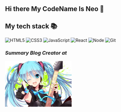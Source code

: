 ## Hi there My CodeName Is Neo 👋

<h2> My tech stack 📚 </h2>

![HTML5](https://img.shields.io/badge/-HTML5-F05032?style=for-the-badge&logo=html5&logoColor=ffffff)
![CSS3](https://img.shields.io/badge/-CSS3-007ACC?style=for-the-badge&logo=css3)
![JavaScript](https://img.shields.io/badge/-JavaScript-%23F7DF1C?style=for-the-badge&logo=javascript&logoColor=000000&labelColor=%23F7DF1C&color=%23FFCE5A)
![React](https://img.shields.io/badge/-React-222222?style=for-the-badge&logo=react)
![Node](https://img.shields.io/badge/-Nodejs-43853d?style=for-the-badge&logo=Node.js&logoColor=white)
![Git](https://img.shields.io/badge/-Git-F05032?style=for-the-badge&logo=git&logoColor=ffffff)

<p>
  <em>
    <h3>
     Summary Blog Creator at
      <p>
      <a href="https://highwindleos.github.io/">
         <img src="https://github.com/highwindLeos/highwindLeos.github.io/blob/master/images/animationImage/vocaloid/Vocaloid%20276.jpg?raw=true" height="150px" />
      </a>
      </p>
    </h3>
  </em>
  <em>
</p>
